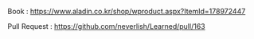 Book : https://www.aladin.co.kr/shop/wproduct.aspx?ItemId=178972447

Pull Request : https://github.com/neverlish/Learned/pull/163